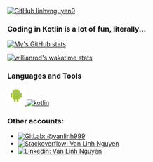 [![GitHub linhvnguyen9](https://img.shields.io/github/followers/linhvnguyen9?label=follow&style=social)](https://github.com/linhvnguyen9)

### Coding in Kotlin is a lot of fun, literally... 

[![My's GitHub stats](https://github-readme-stats.vercel.app/api?username=linhvnguyen9&show_icons=true&theme=prussian)](https://github.com/anuraghazra/github-readme-stats)

[![willianrod's wakatime stats](https://github-readme-stats.vercel.app/api/wakatime?username=linhvnguyen9)](https://github.com/anuraghazra/github-readme-stats)

<!--
**linhvnguyen9/linhvnguyen9** is a ✨ _special_ ✨ repository because its `README.md` (this file) appears on your GitHub profile.

Here are some ideas to get you started:

- 🔭 I’m currently working on ...
- 🌱 I’m currently learning ...
- 👯 I’m looking to collaborate on ...
- 🤔 I’m looking for help with ...
- 💬 Ask me about ...
- 📫 How to reach me: ...
- 😄 Pronouns: ...
- ⚡ Fun fact: ...
-->

### Languages and Tools
<p align="left"> <a href="https://developer.android.com" target="_blank"> <img src="https://raw.githubusercontent.com/devicons/devicon/master/icons/android/android-original-wordmark.svg" alt="android" width="40" height="40"/> </a> <a href="https://kotlinlang.org" target="_blank"> <img src="https://www.vectorlogo.zone/logos/kotlinlang/kotlinlang-icon.svg" alt="kotlin" width="40" height="40"/> </a> </p>

### Other accounts:
- [![GitLab: @vanlinh999](https://img.shields.io/badge/-%40vanlinh999-orange?style=flat-square&logo=gitlab&logoColor=white&link=https://www.linkedin.com/public-profile/settings?trk=d_flagship3_profile_self_view_public_profile&lipi=urn%3Ali%3Apage%3Ad_flagship3_profile_self_edit_top_card%3Bcbf2z8b%2FSfa2CPDGSBYjcg%3D%3D)](https://gitlab.com/vanlinh999)
- [![Stackoverflow: Van Linh Nguyen](https://img.shields.io/badge/-Van%20Linh%20Nguyen-orange?style=flat-square&logo=stackoverflow&logoColor=white&link=https://stackoverflow.com/users/10325347/van-linh-nguyen)](https://stackoverflow.com/users/10325347/van-linh-nguyen)
- [![Linkedin: Van Linh Nguyen](https://img.shields.io/badge/-Van%20Linh%20Nguyen-blue?style=flat-square&logo=Linkedin&logoColor=white&link=https://www.linkedin.com/public-profile/settings?trk=d_flagship3_profile_self_view_public_profile&lipi=urn%3Ali%3Apage%3Ad_flagship3_profile_self_edit_top_card%3Bcbf2z8b%2FSfa2CPDGSBYjcg%3D%3D)](https://www.linkedin.com/public-profile/settings?trk=d_flagship3_profile_self_view_public_profile&lipi=urn%3Ali%3Apage%3Ad_flagship3_profile_self_edit_top_card%3Bcbf2z8b%2FSfa2CPDGSBYjcg%3D%3D)
